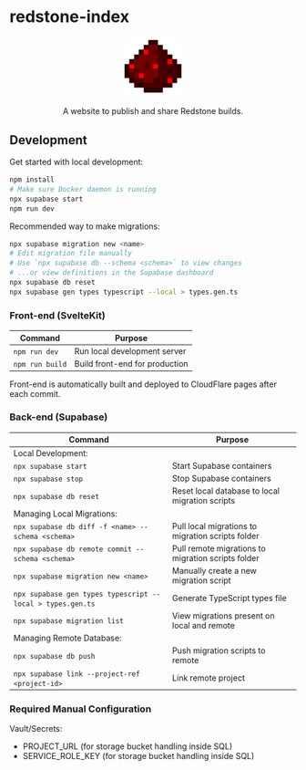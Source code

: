 # redstone-index

<div align="center"><img src="static/redstone_dust.webp" height="100" width="100" style="display: block; margin: 20px auto;" align="center"></div>

<div align="center"><span style="display: block; margin: 20px auto; width: 400px">A website to publish and share Redstone builds.</span></div>

## Development

Get started with local development:
```bash
npm install
# Make sure Docker daemon is running
npx supabase start
npm run dev
```

Recommended way to make migrations:
```bash
npx supabase migration new <name>
# Edit migration file manually
# Use `npx supabase db --schema <schema>` to view changes
# ...or view definitions in the Supabase dashboard
npx supabase db reset
npx supabase gen types typescript --local > types.gen.ts
```

### Front-end (SvelteKit)

| Command         | Purpose                        |
| --------------- | ------------------------------ |
| `npm run dev`   | Run local development server   |
| `npm run build` | Build front-end for production |

Front-end is automatically built and deployed to CloudFlare pages after each commit.

### Back-end (Supabase)

| Command                                                    | Purpose                                            |
| ---------------------------------------------------------- | -------------------------------------------------- |
| Local Development:                                         |                                                    |
| `npx supabase start`                                       | Start Supabase containers                          |
| `npx supabase stop`                                        | Stop Supabase containers                           |
| `npx supabase db reset`                                    | Reset local database to local migration scripts    |
| Managing Local Migrations:                                 |                                                    |
| `npx supabase db diff -f <name> --schema <schema>`         | Pull local migrations to migration scripts folder  |
| `npx supabase db remote commit --schema <schema>`          | Pull remote migrations to migration scripts folder |
| `npx supabase migration new <name>`                        | Manually create a new migration script             |
| `npx supabase gen types typescript --local > types.gen.ts` | Generate TypeScript types file                     |
| `npx supabase migration list`                              | View migrations present on local and remote        |
| Managing Remote Database:                                  |                                                    |
| `npx supabase db push`                                     | Push migration scripts to remote                   |
| `npx supabase link --project-ref <project-id>`             | Link remote project                                |

### Required Manual Configuration

Vault/Secrets:
* PROJECT_URL (for storage bucket handling inside SQL)
* SERVICE_ROLE_KEY (for storage bucket handling inside SQL)